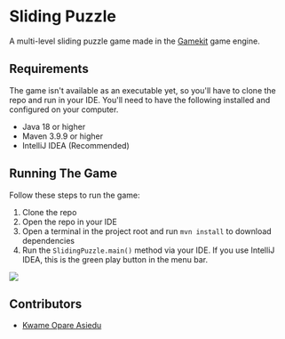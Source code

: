 # Sliding Puzzle

A multi-level sliding puzzle game made in the [Gamekit](https://github.com/kwameopareasiedu/gamekit) game engine.

## Requirements

The game isn't available as an executable yet, so you'll have to clone the repo and run in your IDE.
You'll need to have the following installed and configured on your computer.

- Java 18 or higher
- Maven 3.9.9 or higher
- IntelliJ IDEA (Recommended)

## Running The Game

Follow these steps to run the game:

1. Clone the repo
2. Open the repo in your IDE
3. Open a terminal in the project root and run `mvn install` to download dependencies
4. Run the `SlidingPuzzle.main()` method via your IDE. If you use IntelliJ IDEA, this is the green play button in the
   menu bar.

![](./docs/intellij-run.png)

## Contributors

- [Kwame Opare Asiedu](https://github.com/kwameopareasiedu)

